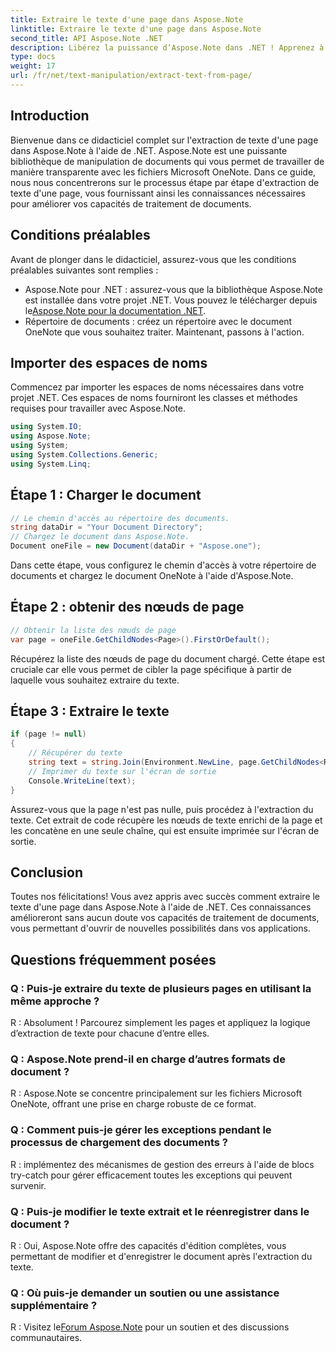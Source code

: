 ```yaml
---
title: Extraire le texte d'une page dans Aspose.Note
linktitle: Extraire le texte d'une page dans Aspose.Note
second_title: API Aspose.Note .NET
description: Libérez la puissance d’Aspose.Note dans .NET ! Apprenez à extraire du texte des pages OneNote étape par étape. Élevez vos compétences en traitement de documents dès aujourd’hui.
type: docs
weight: 17
url: /fr/net/text-manipulation/extract-text-from-page/
---
```

## Introduction
Bienvenue dans ce didacticiel complet sur l'extraction de texte d'une page dans Aspose.Note à l'aide de .NET. Aspose.Note est une puissante bibliothèque de manipulation de documents qui vous permet de travailler de manière transparente avec les fichiers Microsoft OneNote. Dans ce guide, nous nous concentrerons sur le processus étape par étape d'extraction de texte d'une page, vous fournissant ainsi les connaissances nécessaires pour améliorer vos capacités de traitement de documents.
## Conditions préalables
Avant de plonger dans le didacticiel, assurez-vous que les conditions préalables suivantes sont remplies :
-  Aspose.Note pour .NET : assurez-vous que la bibliothèque Aspose.Note est installée dans votre projet .NET. Vous pouvez le télécharger depuis le[Aspose.Note pour la documentation .NET](https://reference.aspose.com/note/net/).
- Répertoire de documents : créez un répertoire avec le document OneNote que vous souhaitez traiter.
Maintenant, passons à l'action.
## Importer des espaces de noms
Commencez par importer les espaces de noms nécessaires dans votre projet .NET. Ces espaces de noms fourniront les classes et méthodes requises pour travailler avec Aspose.Note.
```csharp
using System.IO;
using Aspose.Note;
using System;
using System.Collections.Generic;
using System.Linq;
```
## Étape 1 : Charger le document
```csharp
// Le chemin d'accès au répertoire des documents.
string dataDir = "Your Document Directory";
// Chargez le document dans Aspose.Note.
Document oneFile = new Document(dataDir + "Aspose.one");
```
Dans cette étape, vous configurez le chemin d'accès à votre répertoire de documents et chargez le document OneNote à l'aide d'Aspose.Note.
## Étape 2 : obtenir des nœuds de page
```csharp
// Obtenir la liste des nœuds de page
var page = oneFile.GetChildNodes<Page>().FirstOrDefault();
```
Récupérez la liste des nœuds de page du document chargé. Cette étape est cruciale car elle vous permet de cibler la page spécifique à partir de laquelle vous souhaitez extraire du texte.
## Étape 3 : Extraire le texte
```csharp
if (page != null)
{
    // Récupérer du texte
    string text = string.Join(Environment.NewLine, page.GetChildNodes<RichText>().Select(e => e.Text)) + Environment.NewLine;
    // Imprimer du texte sur l'écran de sortie
    Console.WriteLine(text);
}
```
Assurez-vous que la page n'est pas nulle, puis procédez à l'extraction du texte. Cet extrait de code récupère les nœuds de texte enrichi de la page et les concatène en une seule chaîne, qui est ensuite imprimée sur l'écran de sortie.
## Conclusion
Toutes nos félicitations! Vous avez appris avec succès comment extraire le texte d'une page dans Aspose.Note à l'aide de .NET. Ces connaissances amélioreront sans aucun doute vos capacités de traitement de documents, vous permettant d'ouvrir de nouvelles possibilités dans vos applications.
## Questions fréquemment posées
### Q : Puis-je extraire du texte de plusieurs pages en utilisant la même approche ?
R : Absolument ! Parcourez simplement les pages et appliquez la logique d’extraction de texte pour chacune d’entre elles.
### Q : Aspose.Note prend-il en charge d’autres formats de document ?
R : Aspose.Note se concentre principalement sur les fichiers Microsoft OneNote, offrant une prise en charge robuste de ce format.
### Q : Comment puis-je gérer les exceptions pendant le processus de chargement des documents ?
R : implémentez des mécanismes de gestion des erreurs à l'aide de blocs try-catch pour gérer efficacement toutes les exceptions qui peuvent survenir.
### Q : Puis-je modifier le texte extrait et le réenregistrer dans le document ?
R : Oui, Aspose.Note offre des capacités d'édition complètes, vous permettant de modifier et d'enregistrer le document après l'extraction du texte.
### Q : Où puis-je demander un soutien ou une assistance supplémentaire ?
 R : Visitez le[Forum Aspose.Note](https://forum.aspose.com/c/note/28) pour un soutien et des discussions communautaires.